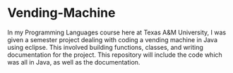 # Vending-Machine

In my Programming Languages course here at Texas A&M University, I was given a semester project dealing with coding a vending machine in Java using eclipse. This involved building functions, classes, and writing documentation for the project. This repository will include the code which was all in Java, as well as the documentation.

